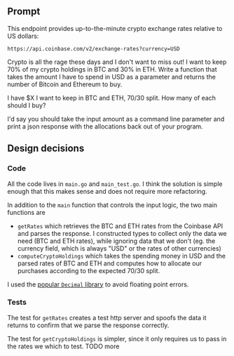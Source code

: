 ## Prompt

This endpoint provides up-to-the-minute crypto exchange rates relative to US dollars:
```
https://api.coinbase.com/v2/exchange-rates?currency=USD
```

Crypto is all the rage these days and I don't want to miss out! I want to keep 70% of my crypto holdings in BTC and 30% in ETH. Write a function that takes the amount I have to spend in USD as a parameter and returns the number of Bitcoin and Ethereum to buy.

I have $X I want to keep in BTC and ETH, 70/30 split. How many of each should I buy?

I'd say you should take the input amount as a command line parameter and print a json response with the allocations back out of your program.

## Design decisions

### Code
All the code lives in `main.go` and `main_test.go`. I think the solution is simple enough that this makes sense and does not require more refactoring.

In addition to the `main` function that controls the input logic, the two main functions are 
- `getRates` which retrieves the BTC and ETH rates from the Coinbase API and parses the response. I constructed types to collect only the data we need (BTC and ETH rates), while ignoring data that we don't (eg. the currency field, which is always "USD" or the rates of other currencies)
- `computeCryptoHoldings` which takes the spending money in USD and the parsed rates of BTC and ETH and computes how to allocate our purchases according to the expected 70/30 split.

I used the [popular `Decimal` library](https://github.com/shopspring/decimal) to avoid floating point errors.

### Tests
The test for `getRates` creates a test http server and spoofs the data it returns to confirm that we parse the response correctly.

The test for `getCryptoHoldings` is simpler, since it only requires us to pass in the rates we which to test. TODO more
